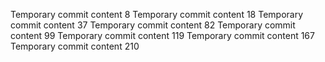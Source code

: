 Temporary commit content 8
Temporary commit content 18
Temporary commit content 37
Temporary commit content 82
Temporary commit content 99
Temporary commit content 119
Temporary commit content 167
Temporary commit content 210
